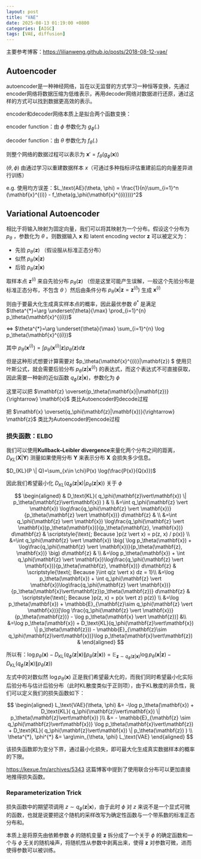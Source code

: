 ```yaml
---
layout: post
title: "VAE"
date: 2025-08-13 01:19:00 +0800
categories: [AIGC]
tags: [VAE, diffusion]
---
```

主要参考博客：https://lilianweng.github.io/posts/2018-08-12-vae/

## Autoencoder

autoencoder是一种神经网络，旨在以无监督的方式学习一种恒等变换，先通过encoder网络将数据压缩为低维表示，再用decoder网络对数据进行还原，通过这样的方式可以找到数据更高效的表示。

encoder和decoder网络本质上是拟合两个函数变换：

encoder function：由 $\phi$ 参数化为 $g_\phi(.)$

decoder function：由 $\theta$ 参数化为  $f_\theta(.)$

则整个网络的数据过程可以表示为 $\mathbf{x}'=f_\theta(g_\phi(\mathbf{x}))$

$(\theta,\phi )$ 由通过学习以重建数据样本 $x$（可通过多种指标评估重建前后的向量差异进行训练）

e.g. 使用均方误差：$L_\text{AE}(\theta, \phi) = \frac{1}{n}\sum_{i=1}^n (\mathbf{x}^{(i)} - f_\theta(g_\phi(\mathbf{x}^{(i)})))^2$

## Variational Autoencoder

相比于将输入映射为固定向量，我们可以将其映射为一个分布。假设这个分布为 $p_\theta$ ，参数化为 $\theta$ 。则数据输入 $\mathbf{x}$ 和 latent encoding vector $\mathbf{z}$ 可以被定义为：

* 先验 $p_\theta(\mathbf{z})$ （假设服从标准正态分布）
* 似然 $p_\theta(\mathbf{x}|\mathbf{z})$
* 后验 $p_\theta(\mathbf{z}|\mathbf{x})$

取样本点 $\mathbf{z}^{(i)}$ 来自先验分布 $p_\theta(\mathbf{z})$ （但是这里可能产生误解，一般这个先验分布是标准正态分布，不包含 $\theta$ ）然后由条件分布 $p_\theta(\mathbf{x}|\mathbf{z}=\mathbf{z}^{(i)})$ 生成 $\mathbf{x}^{(i)}$

则由于要最大化生成真实样本点的概率，因此最优参数 $\theta^{*}$ 是满足 $\theta^{*}=\arg \underset{\theta}{\max} \prod_{i=1}^{n} p_\theta(\mathbf{x}^{(i)})$

<=>   $\theta^{*}=\arg \underset{\theta}{\max} \sum_{i=1}^{n} \log p_\theta(\mathbf{x}^{(i)})$

其中   $p_\theta(\mathbf{x}^{(i)})=\int p_\theta(\mathbf{x}^{(i)}|\mathbf{z}) p_\theta(\mathbf{z})d\mathbf{z}$

但是这种形式想要计算需要对 $p_\theta(\mathbf{x}^{(i)}|\mathbf{z}) $ 使用贝叶斯公式，就会需要后验分布 $p_\theta(\mathbf{z}|\mathbf{x}^{(i)})$ 的表达式，而这个表达式不可直接获取，因此需要一种新的近似函数 $q_\phi(\mathbf{z}|\mathbf{x})$，参数化为 $\phi$

这里可以把  $\mathbf{z} \overset{p_\theta(\mathbf{x}|\mathbf{z})}{\rightarrow} \mathbf{x}$ 类比Autoencoder的decode过程

把 $\mathbf{x} \overset{q_\phi(\mathbf{z}|\mathbf{x})}{\rightarrow} \mathbf{z}$ 类比为Autoencoder的encode过程

### 损失函数：ELBO

我们可以使用**Kullback–Leibler divergence**来量化两个分布之间的距离，$D_{KL}(\mathbf{X}|\mathbf{Y})$ 测量如果使用分布 $\mathbf{Y}$ 来表示分布 $\mathbf{X}$ 会损失多少信息。

$D_{KL}(P \| Q)=\sum_{x\in \chi}P(x) \log(\frac{P(x)}{Q(x)})$

因此我们希望最小化 $D_{KL}(q_\phi(\mathbf{z}|\mathbf{x})| p_\theta(\mathbf{z}|\mathbf{x}) )$ 关于 $\phi$

$$
\begin{aligned}
& D_\text{KL}( q_\phi(\mathbf{z}\vert\mathbf{x}) \| p_\theta(\mathbf{z}\vert\mathbf{x}) ) & \\
&=\int q_\phi(\mathbf{z} \vert \mathbf{x}) \log\frac{q_\phi(\mathbf{z} \vert \mathbf{x})}{p_\theta(\mathbf{z} \vert \mathbf{x})} d\mathbf{z} & \\
&=\int q_\phi(\mathbf{z} \vert \mathbf{x}) \log\frac{q_\phi(\mathbf{z} \vert \mathbf{x})p_\theta(\mathbf{x})}{p_\theta(\mathbf{z}, \mathbf{x})} d\mathbf{z} & \scriptstyle{\text{; Because }p(z \vert x) = p(z, x) / p(x)} \\
&=\int q_\phi(\mathbf{z} \vert \mathbf{x}) \big( \log p_\theta(\mathbf{x}) + \log\frac{q_\phi(\mathbf{z} \vert \mathbf{x})}{p_\theta(\mathbf{z}, \mathbf{x})} \big) d\mathbf{z} & \\
&=\log p_\theta(\mathbf{x}) + \int q_\phi(\mathbf{z} \vert \mathbf{x})\log\frac{q_\phi(\mathbf{z} \vert \mathbf{x})}{p_\theta(\mathbf{z}, \mathbf{x})} d\mathbf{z} & \scriptstyle{\text{; Because }\int q(z \vert x) dz = 1}\\
&=\log p_\theta(\mathbf{x}) + \int q_\phi(\mathbf{z} \vert \mathbf{x})\log\frac{q_\phi(\mathbf{z} \vert \mathbf{x})}{p_\theta(\mathbf{x}\vert\mathbf{z})p_\theta(\mathbf{z})} d\mathbf{z} & \scriptstyle{\text{; Because }p(z, x) = p(x \vert z) p(z)} \\
&=\log p_\theta(\mathbf{x}) + \mathbb{E}_{\mathbf{z}\sim q_\phi(\mathbf{z} \vert \mathbf{x})}[\log \frac{q_\phi(\mathbf{z} \vert \mathbf{x})}{p_\theta(\mathbf{z})} - \log p_\theta(\mathbf{x} \vert \mathbf{z})] &\\
&=\log p_\theta(\mathbf{x}) + D_\text{KL}(q_\phi(\mathbf{z}\vert\mathbf{x}) \| p_\theta(\mathbf{z})) - \mathbb{E}_{\mathbf{z}\sim q_\phi(\mathbf{z}\vert\mathbf{x})}\log p_\theta(\mathbf{x}\vert\mathbf{z}) &
\end{aligned}
$$

所以有：$\log p_\theta(\mathbf{x}) - D_\text{KL}( q_\phi(\mathbf{z}\vert\mathbf{x}) \| p_\theta(\mathbf{z}\vert\mathbf{x}) ) = \mathbb{E}_{\mathbf{z}\sim q_\phi(\mathbf{z}\vert\mathbf{x})}\log p_\theta(\mathbf{x}\vert\mathbf{z}) - D_\text{KL}(q_\phi(\mathbf{z}\vert\mathbf{x}) \| p_\theta(\mathbf{z}))$

左式中的对数似然 $\log p_\theta(\mathbf{x})$ 正是我们希望最大化的，而我们同时希望最小化实际后验分布与估计后验分布（此时KL散度类似于正则项），由于KL散度的非负性，我们可以定义我们的损失函数如下：

$$
\begin{aligned}
L_\text{VAE}(\theta, \phi) 
&= -\log p_\theta(\mathbf{x}) + D_\text{KL}( q_\phi(\mathbf{z}\vert\mathbf{x}) \| p_\theta(\mathbf{z}\vert\mathbf{x}) )\\
&= - \mathbb{E}_{\mathbf{z} \sim q_\phi(\mathbf{z}\vert\mathbf{x})} \log p_\theta(\mathbf{x}\vert\mathbf{z}) + D_\text{KL}( q_\phi(\mathbf{z}\vert\mathbf{x}) \| p_\theta(\mathbf{z}) ) \\
\theta^{*}, \phi^{*} &= \arg\min_{\theta, \phi} L_\text{VAE}
\end{aligned}
$$

该损失函数即为变分下界，通过最小化损失，即可最大化生成真实数据样本的概率的下限。

https://kexue.fm/archives/5343 这篇博客中提到了使用联合分布可以更加直接地推得损失函数。

### Reparameterization Trick

损失函数中的期望项调用 $z\sim q_\phi(\mathbf{z}|\mathbf{x})$，由于此时 $\phi$ 对 $z$ 来说不是一个显式可微的函数，也就是说要把这个随机的采样改写为确定性函数与一个带系数的标准正态分布和。

本质上是将原先由依赖参数 $\phi$ 的随机变量 $\mathbf{z}$ 拆分成了一个关于 $\phi$ 的确定函数和一个与 $\phi$ 无关的随机噪声，将随机性从参数中剥离出来，使得 $\mathbf{z}$ 对参数可微，进而使得参数可以被训练。
